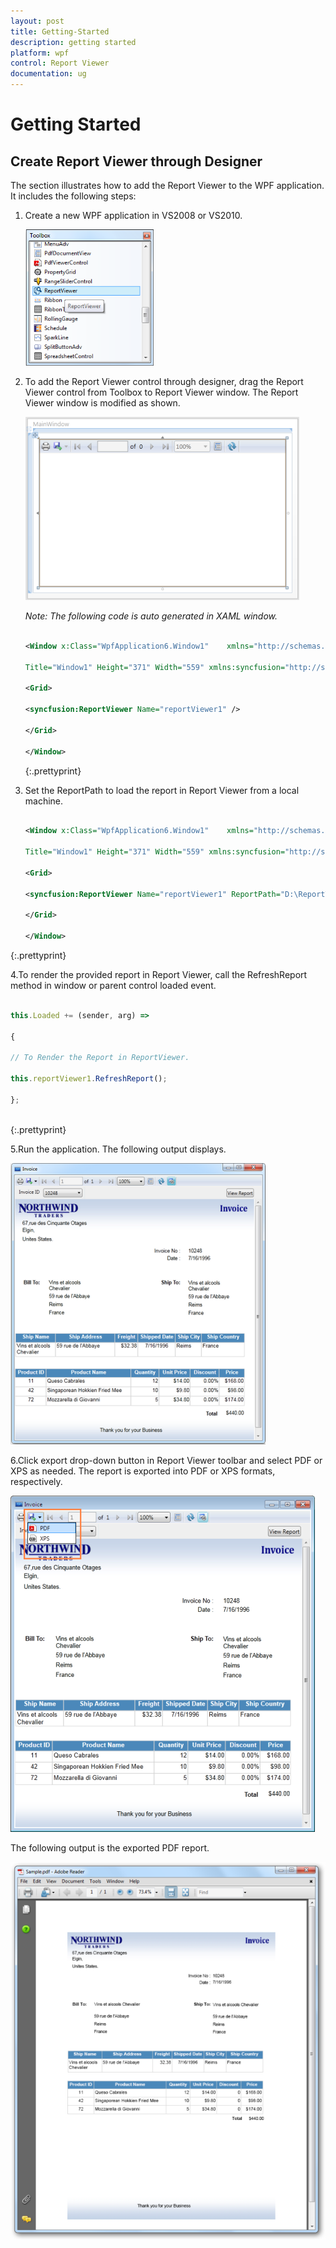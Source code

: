 ```yaml
---
layout: post
title: Getting-Started
description: getting started
platform: wpf
control: Report Viewer
documentation: ug
---
```


# Getting Started

## Create Report Viewer through Designer

The section illustrates how to add the Report Viewer to the WPF application. It includes the following steps:

1. Create a new WPF application in VS2008 or VS2010.



   ![](Getting-Started_images/Getting-Started_img1.png)





2. To add the Report Viewer control through designer, drag the Report Viewer control from Toolbox to Report Viewer window. The Report Viewer window is modified as shown.



   ![](Getting-Started_images/Getting-Started_img2.png)



   _Note: The following code is auto generated in XAML window._

   ~~~xml

   <Window x:Class="WpfApplication6.Window1"    xmlns="http://schemas.microsoft.com/winfx/2006/xaml/presentation" xmlns:x="http://schemas.microsoft.com/winfx/2006/xaml"

   Title="Window1" Height="371" Width="559" xmlns:syncfusion="http://schemas.syncfusion.com/wpf">

   <Grid>

   <syncfusion:ReportViewer Name="reportViewer1" />

   </Grid>

   </Window> 

   ~~~
   {:.prettyprint}

3. Set the ReportPath to load the report in Report Viewer from a local machine.

   ~~~xml
	
   <Window x:Class="WpfApplication6.Window1"    xmlns="http://schemas.microsoft.com/winfx/2006/xaml/presentation" xmlns:x="http://schemas.microsoft.com/winfx/2006/xaml"
    
   Title="Window1" Height="371" Width="559" xmlns:syncfusion="http://schemas.syncfusion.com/wpf">
    
   <Grid>
    
   <syncfusion:ReportViewer Name="reportViewer1" ReportPath="D:\ReportTemplate\Invoice.rdl"/>
   
   </Grid>

   </Window> 
   
   ~~~
  {:.prettyprint}

4.To render the provided report in Report Viewer, call the RefreshReport method in window or parent control loaded event.
   
  ~~~js
   
  this.Loaded += (sender, arg) =>
   
  {
   
  // To Render the Report in ReportViewer.
   
  this.reportViewer1.RefreshReport();
   
  };
   
  ~~~
  {:.prettyprint}
   
5.Run the application. The following output displays.

   ![](Getting-Started_images/Getting-Started_img3.png)



6.Click export drop-down button in Report Viewer toolbar and select PDF or XPS as needed. The report is exported into PDF or XPS formats, respectively.



   ![](Getting-Started_images/Getting-Started_img4.png)


The following output is the exported PDF report.

 
![](Getting-Started_images/Getting-Started_img5.png)



